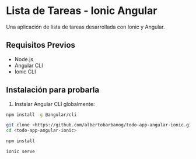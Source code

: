 # Lista de Tareas - Ionic Angular

Una aplicación de lista de tareas desarrollada con Ionic y Angular.

## Requisitos Previos

- Node.js
- Angular CLI
- Ionic CLI

## Instalación para probarla

1. Instalar Angular CLI globalmente:

```bash
npm install -g @angular/cli

git clone <https://github.com/albertobarbanog/todo-app-angular-ionic.git>
cd <todo-app-angular-ionic>

npm install

ionic serve
```
